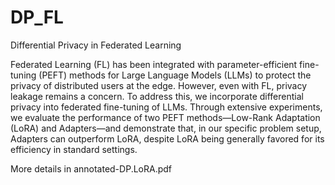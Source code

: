 # DP_FL
Differential Privacy in Federated Learning

Federated Learning (FL) has been integrated with parameter-efficient fine-tuning (PEFT) methods for Large Language Models (LLMs) to protect the privacy of distributed users at the edge. However, even with FL, privacy leakage remains a concern. To address this, we incorporate differential privacy into federated fine-tuning of LLMs. Through extensive experiments, we evaluate the performance of two PEFT methods—Low-Rank Adaptation (LoRA) and Adapters—and demonstrate that, in our specific problem setup, Adapters can outperform LoRA, despite LoRA being generally favored for its efficiency in standard settings.

More details in annotated-DP.LoRA.pdf
